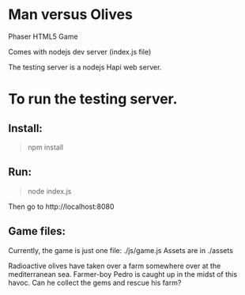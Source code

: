# Man versus Olives
Phaser HTML5 Game

Comes with nodejs dev server (index.js file)

The testing server is a nodejs Hapi web server.

# To run the testing server.
## Install:
> npm install

## Run:
> node index.js

Then go to http://localhost:8080

## Game files:

Currently, the game is just one file: ./js/game.js
Assets are in ./assets

Radioactive olives have taken over a farm somewhere over at the mediterranean sea. Farmer-boy Pedro is caught up in the midst of this havoc. Can he collect the gems and rescue his farm?
